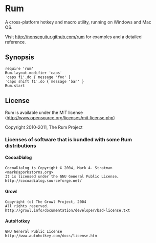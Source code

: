 # Rum

A cross-platform hotkey and macro utility, running on Windows and Mac
OS.

Visit http://nonsequitur.github.com/rum for examples and a detailed
reference.

## Synopsis
    require 'rum'
    Rum.layout.modifier 'caps'
    'caps f1'.do { message 'foo' }
    'caps shift f1'.do { message 'bar' }
    Rum.start
  
## License
Rum is available under the MIT license
(http://www.opensource.org/licenses/mit-license.php)

Copyright 2010-2011, The Rum Project

### Licenses of software that is bundled with some Rum distributions
#### CocoaDialog
    CocoaDialog is Copyright © 2004, Mark A. Stratman <mark@sporkstorms.org>
    It is licensed under the GNU General Public License.
    http://cocoadialog.sourceforge.net/
   
#### Growl
    Copyright (c) The Growl Project, 2004
    All rights reserved.
    http://growl.info/documentation/developer/bsd-license.txt

#### AutoHotkey
    GNU General Public License
    http://www.autohotkey.com/docs/license.htm
